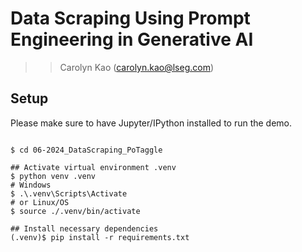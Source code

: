 # Data Scraping Using Prompt Engineering in Generative AI
>> Carolyn Kao (carolyn.kao@lseg.com)

## Setup
Please make sure to have Jupyter/IPython installed to run the demo. 


```pwsh

$ cd 06-2024_DataScraping_PoTaggle

## Activate virtual environment .venv
$ python venv .venv
# Windows
$ .\.venv\Scripts\Activate
# or Linux/OS
$ source ./.venv/bin/activate

## Install necessary dependencies
(.venv)$ pip install -r requirements.txt
```
